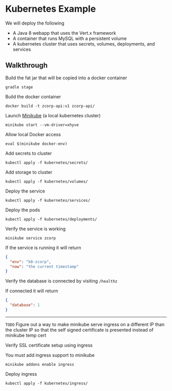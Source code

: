 # Kubernetes Example

We will deploy the following
- A Java 8 webapp that uses the Vert.x framework
- A container that runs MySQL with a persistent volume
- A kubernetes cluster that uses secrets, volumes, deployments, and services

## Walkthrough

Build the fat jar that will be copied into a docker container
```
gradle stage
```

Build the docker container
```
docker build -t zcorp-api:v1 zcorp-api/
```

Launch [Minikube](https://github.com/kubernetes/minikube) (a local kubernetes cluster)
```
minikube start --vm-driver=xhyve
```

Allow local Docker access
```
eval $(minikube docker-env)
```

Add secrets to cluster
```shell
kubectl apply -f kubernetes/secrets/
```

Add storage to cluster
```shell
kubectl apply -f kubernetes/volumes/
```

Deploy the service
```shell
kubectl apply -f kubernetes/services/
```

Deploy the pods
```shell
kubectl apply -f kubernetes/deployments/
```

Verify the service is working
```
minikube service zcorp
```
If the service is running it will return
```json
{
  "env": "k8-zcorp",
  "now": "the current timestamp"
}
```

Verify the database is connected by visiting `/healthz`

If connected it will return
```json
{
  "database": 1
}
```

---

`TODO` Figure out a way to make minikube serve ingress on a different IP than the cluster IP
so that the self signed certificate is presented instead of minikube temp cert

Verify SSL certificate setup using ingress

You must add ingress support to minikube
```
minikube addons enable ingress
```

Deploy ingress
```
kubectl apply -f kubernetes/ingress/
```